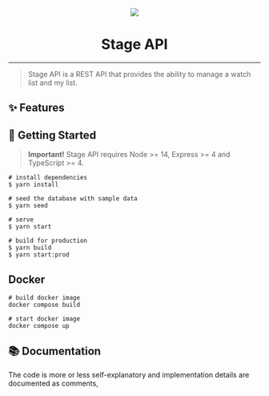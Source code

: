 <div align="center">
 <img src="https://www.stage.in/_next/image?url=%2F_next%2Fstatic%2Fmedia%2Fstage.3f6d9116.png&w=96&q=75&dpl=dpl_8xxerjsQPQUC5kgjLyoj4uaPTAey">
  <h1 align="center">Stage API</h1>
  <hr />
</div>

> Stage API is a REST API that provides the ability to manage a watch list and my list.

## ✨ Features

## 🚀 Getting Started

> **Important!** Stage API requires Node >= 14, Express >= 4 and TypeScript >= 4.

```batch
# install dependencies
$ yarn install

# seed the database with sample data
$ yarn seed

# serve
$ yarn start

# build for production
$ yarn build
$ yarn start:prod
```

## Docker

```
# build docker image
docker compose build

# start docker image
docker compose up
```

## 📚 Documentation

The code is more or less self-explanatory and implementation details are documented as comments,
